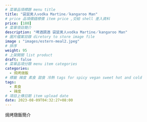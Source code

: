 ```yaml
---
# 菜單品項標題 menu title 
title: "袋鼠男人vodka Martine／kangaroo Man"
# price 品項價錢標價 item price ,交給 shell 差入資料
price: [180] 
# 菜單項目簡介 
description: "啤酒調酒 袋鼠男人vodka Martine／kangaroo Man"
# 圖片檔案目錄 diretory to store image file
image : "images/estern-meal2.jpeg"
# 排序
weight: 95 
# 上架開關 list product 
draft: false
# 菜單品項分類 menu item categories 
categories:
  - 焗烤燉飯
# 標籤 辣度 素食 甜食 冷熱 tags for spicy vegan sweet hot and cold 
tags:
  - 素食
  - 辣度
# 項目上傳日期 item upload date 
date: 2023-08-09T04:32:27+08:00
---
```


焗烤燉飯簡介
